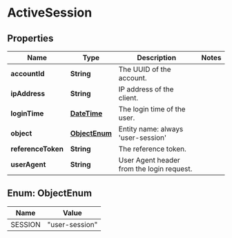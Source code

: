 
# ActiveSession

## Properties
Name | Type | Description | Notes
------------ | ------------- | ------------- | -------------
**accountId** | **String** | The UUID of the account. | 
**ipAddress** | **String** | IP address of the client. | 
**loginTime** | [**DateTime**](DateTime.md) | The login time of the user. | 
**object** | [**ObjectEnum**](#ObjectEnum) | Entity name: always &#39;user-session&#39; | 
**referenceToken** | **String** | The reference token. | 
**userAgent** | **String** | User Agent header from the login request. | 


<a name="ObjectEnum"></a>
## Enum: ObjectEnum
Name | Value
---- | -----
SESSION | &quot;user-session&quot;



